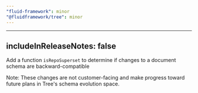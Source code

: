 ```yaml
---
"fluid-framework": minor
"@fluidframework/tree": minor
---
```

---
includeInReleaseNotes: false
---

Add a function `isRepoSuperset` to determine if changes to a document schema are backward-compatible

Note: These changes are not customer-facing and make progress toward future plans in Tree's schema evolution space.
